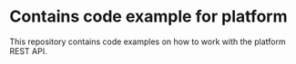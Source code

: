# Contains code example for platform

This repository contains code examples on how to work with the platform REST API.


